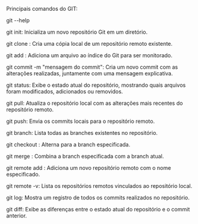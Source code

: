 Principais comandos do GIT:

git --help

git init: Inicializa um novo repositório Git em um diretório.

git clone <URL>: Cria uma cópia local de um repositório remoto existente.

git add <arquivo>: Adiciona um arquivo ao índice do Git para ser monitorado.

git commit -m "mensagem do commit": Cria um novo commit com as alterações realizadas, juntamente com uma mensagem explicativa.

git status: Exibe o estado atual do repositório, mostrando quais arquivos foram modificados, adicionados ou removidos.

git pull: Atualiza o repositório local com as alterações mais recentes do repositório remoto.

git push: Envia os commits locais para o repositório remoto.

git branch: Lista todas as branches existentes no repositório.

git checkout <branch>: Alterna para a branch especificada.

git merge <branch>: Combina a branch especificada com a branch atual.

git remote add <nome> <URL>: Adiciona um novo repositório remoto com o nome especificado.

git remote -v: Lista os repositórios remotos vinculados ao repositório local.

git log: Mostra um registro de todos os commits realizados no repositório.

git diff: Exibe as diferenças entre o estado atual do repositório e o commit anterior.